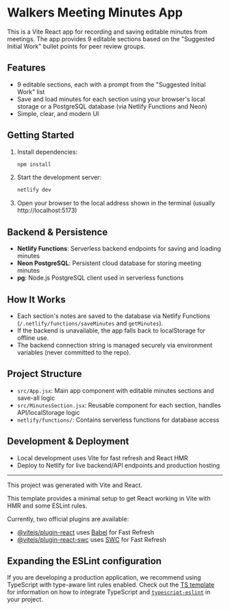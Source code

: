 # Walkers Meeting Minutes App

This is a Vite React app for recording and saving editable minutes from meetings. The app provides 9 editable sections based on the "Suggested Initial Work" bullet points for peer review groups.

## Features
- 9 editable sections, each with a prompt from the "Suggested Initial Work" list
- Save and load minutes for each section using your browser's local storage or a PostgreSQL database (via Netlify Functions and Neon)
- Simple, clear, and modern UI

## Getting Started

1. Install dependencies:
   ```bash
   npm install
   ```
2. Start the development server:
   ```bash
   netlify dev
   ```
3. Open your browser to the local address shown in the terminal (usually http://localhost:5173)

## Backend & Persistence

- **Netlify Functions**: Serverless backend endpoints for saving and loading minutes
- **Neon PostgreSQL**: Persistent cloud database for storing meeting minutes
- **pg**: Node.js PostgreSQL client used in serverless functions

## How It Works
- Each section's notes are saved to the database via Netlify Functions (`/.netlify/functions/saveMinutes` and `getMinutes`).
- If the backend is unavailable, the app falls back to localStorage for offline use.
- The backend connection string is managed securely via environment variables (never committed to the repo).

## Project Structure
- `src/App.jsx`: Main app component with editable minutes sections and save-all logic
- `src/MinutesSection.jsx`: Reusable component for each section, handles API/localStorage logic
- `netlify/functions/`: Contains serverless functions for database access

## Development & Deployment
- Local development uses Vite for fast refresh and React HMR
- Deploy to Netlify for live backend/API endpoints and production hosting

---

This project was generated with Vite and React.

This template provides a minimal setup to get React working in Vite with HMR and some ESLint rules.

Currently, two official plugins are available:

- [@vitejs/plugin-react](https://github.com/vitejs/vite-plugin-react/blob/main/packages/plugin-react) uses [Babel](https://babeljs.io/) for Fast Refresh
- [@vitejs/plugin-react-swc](https://github.com/vitejs/vite-plugin-react/blob/main/packages/plugin-react-swc) uses [SWC](https://swc.rs/) for Fast Refresh

## Expanding the ESLint configuration

If you are developing a production application, we recommend using TypeScript with type-aware lint rules enabled. Check out the [TS template](https://github.com/vitejs/vite/tree/main/packages/create-vite/template-react-ts) for information on how to integrate TypeScript and [`typescript-eslint`](https://typescript-eslint.io) in your project.
